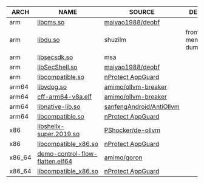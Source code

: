 | ARCH | NAME | SOURCE | DESC |
| ---- | ---- | ------ | ---- |
| arm | [libcms.so](arm/libcms.so) | [maiyao1988/deobf](https://github.com/maiyao1988/deobf/blob/master/tests/bin/libcms.so) |  |
| arm | [libdu.so](arm/libdu.so) | shuzilm | from memory dump|
| arm | [libsecsdk.so](arm/libsecsdk.so) | msa |  |
| arm | [libSecShell.so](arm/libSecShell.so) | [maiyao1988/deobf](https://github.com/maiyao1988/deobf/blob/master/tests/bin/libSecShell.so) | | 
| arm | [libcompatible.so](arm/libcompatible.so) | [nProtect AppGuard](https://appguard.nprotect.com/)
| arm64 | [libvdog.so](arm64/libvdog.so) | [amimo/ollvm-breaker](https://github.com/amimo/ollvm-breaker/blob/master/tests/libvdog.so) | |
| arm64 | [cff-arm64-v8a.elf](arm64/cff-arm64-v8a.elf) | [amimo/ollvm-breaker](https://github.com/amimo/ollvm-breaker/blob/master/tests/cff-arm64-v8a.elf) | |
| arm64 | [libnative-lib.so](arm64/libnative-lib.so) | [sanfengAndroid/AntiOllvm](https://github.com/sanfengAndroid/AntiOllvm/blob/main/Arm64Test/kanxueOllvm/bin/libnative-lib.so) |  |
| arm64 | [libcompatible.so](arm64/libcompatible.so) | [nProtect AppGuard](https://appguard.nprotect.com/)
| x86 | [libshellx-super.2019.so](x86/libshellx-super.2019.so) | [PShocker/de-ollvm](https://github.com/PShocker/de-ollvm/blob/main/sample/libshellx-super.2019.so) | |
| x86 | [libcompatible_x86.so](x86/libcompatible_x86.so) | [nProtect AppGuard](https://appguard.nprotect.com/)
| x86_64 |  [demo-control-flow-flatten.elf64](x86_64/demo-control-flow-flatten.elf64) | [amimo/goron](https://github.com/amimo/goron/blob/master/examples/demo-control-flow-flatten.elf64) | |
| x86_64 | [libcompatible_x86.so](x86_64/libcompatible_x86.so) | [nProtect AppGuard](https://appguard.nprotect.com/)